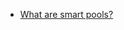 - [What are smart pools?](https://ergoplatform.org/en/blog/2021-11-19-ergo-smartpools-and-decentralized-mining/)
